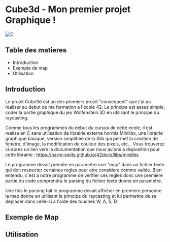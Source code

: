 # Cube3d - Mon premier projet Graphique !
![C](https://img.shields.io/badge/c-%2300599C.svg?style=for-the-badge&logo=c&logoColor=white)

## Table des matieres
  - Introduction
  - Exemple de map
  - Utilisation


## Introduction 

Le projet Cube3d est un des premiers projet "consequent" que j'ai pu realiser au debut de ma formation a l'ecole 42. 
Le principe est assez simple, coder la partie graphique du jeu Wolfenstein 3D en utilisant le principe du raycasting. 


Comme tous les programmes du debut du cursus de cette ecole, il est realise en C sans utilisation de librairie externe hormis Minilibx, une librairie graphique basique, version simplifiee de la Xlib qui permet la creation de fenetre, d'image, la modification de couleur des pixels, etc...
Vous trouverez ci-apres un lien vers la documentation que nous avions a disposition pour cette librairie : https://harm-smits.github.io/42docs/libs/minilibx

Le programme devait prendre en parametre une "map" dans un fichier texte qui doit respecter certaines regles pour etre considere comme valide. Bien entendu, c'est a notre programme de verifier ces regles donc une premiere partie du code comprendra le parsing du fichier texte donne en parametre. 

Une fois le parsing fait le programme devait afficher en premiere personne la map donne en utilisant le principe du raycasting et lui permettre de se deplacer dans celle-ci a l'aide des touches W, A, S, D 


## Exemple de Map


## Utilisation





